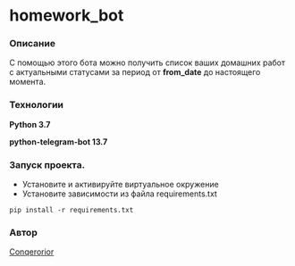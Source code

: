 # homework_bot
### Описание
С помощью этого бота можно получить список ваших домашних работ 
с актуальными статусами за период от **from_date** до настоящего момента.
### Технологии
**Python 3.7**

**python-telegram-bot 13.7**
### Запуск проекта.
- Установите и активируйте виртуальное окружение
- Установите зависимости из файла requirements.txt
```
pip install -r requirements.txt
``` 

### Автор
[Conqerorior](https://github.com/Conqerorior)